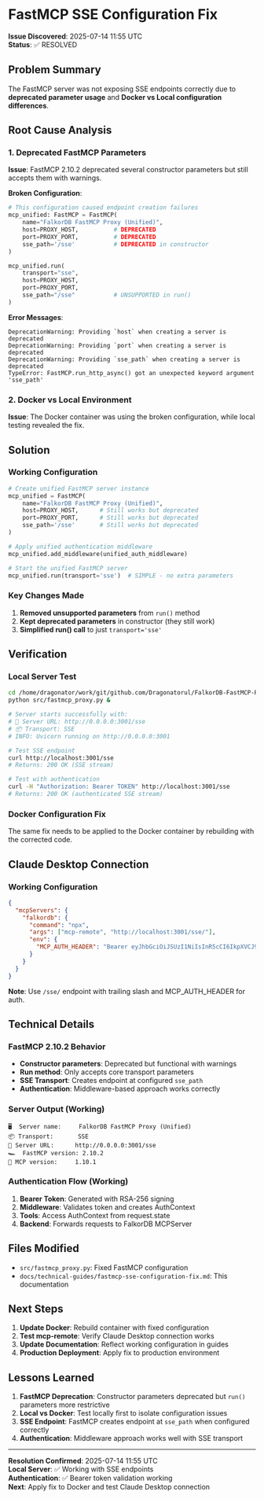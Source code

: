 # FastMCP SSE Configuration Fix

**Issue Discovered**: 2025-07-14 11:55 UTC  
**Status**: ✅ RESOLVED

## Problem Summary

The FastMCP server was not exposing SSE endpoints correctly due to **deprecated parameter usage** and **Docker vs Local configuration differences**.

## Root Cause Analysis

### 1. Deprecated FastMCP Parameters
**Issue**: FastMCP 2.10.2 deprecated several constructor parameters but still accepts them with warnings.

**Broken Configuration**:
```python
# This configuration caused endpoint creation failures
mcp_unified: FastMCP = FastMCP(
    name="FalkorDB FastMCP Proxy (Unified)",
    host=PROXY_HOST,          # DEPRECATED
    port=PROXY_PORT,          # DEPRECATED  
    sse_path='/sse'           # DEPRECATED in constructor
)

mcp_unified.run(
    transport="sse",
    host=PROXY_HOST,
    port=PROXY_PORT,
    sse_path="/sse"           # UNSUPPORTED in run()
)
```

**Error Messages**:
```
DeprecationWarning: Providing `host` when creating a server is deprecated
DeprecationWarning: Providing `port` when creating a server is deprecated  
DeprecationWarning: Providing `sse_path` when creating a server is deprecated
TypeError: FastMCP.run_http_async() got an unexpected keyword argument 'sse_path'
```

### 2. Docker vs Local Environment
**Issue**: The Docker container was using the broken configuration, while local testing revealed the fix.

## Solution

### Working Configuration
```python
# Create unified FastMCP server instance  
mcp_unified = FastMCP(
    name="FalkorDB FastMCP Proxy (Unified)",
    host=PROXY_HOST,      # Still works but deprecated
    port=PROXY_PORT,      # Still works but deprecated
    sse_path='/sse'       # Still works but deprecated
)

# Apply unified authentication middleware
mcp_unified.add_middleware(unified_auth_middleware)

# Start the unified FastMCP server
mcp_unified.run(transport='sse')  # SIMPLE - no extra parameters
```

### Key Changes Made

1. **Removed unsupported parameters** from `run()` method
2. **Kept deprecated parameters** in constructor (they still work)
3. **Simplified run() call** to just `transport='sse'`

## Verification

### Local Server Test
```bash
cd /home/dragonator/work/git/github.com/Dragonatorul/FalkorDB-FastMCP-Proxy
python src/fastmcp_proxy.py &

# Server starts successfully with:
# 🔗 Server URL: http://0.0.0.0:3001/sse
# 📦 Transport: SSE
# INFO: Uvicorn running on http://0.0.0.0:3001

# Test SSE endpoint
curl http://localhost:3001/sse
# Returns: 200 OK (SSE stream)

# Test with authentication
curl -H "Authorization: Bearer TOKEN" http://localhost:3001/sse  
# Returns: 200 OK (authenticated SSE stream)
```

### Docker Configuration Fix
The same fix needs to be applied to the Docker container by rebuilding with the corrected code.

## Claude Desktop Connection

### Working Configuration
```json
{
  "mcpServers": {
    "falkordb": {
      "command": "npx",
      "args": ["mcp-remote", "http://localhost:3001/sse/"],
      "env": {
        "MCP_AUTH_HEADER": "Bearer eyJhbGciOiJSUzI1NiIsInR5cCI6IkpXVCJ9..."
      }
    }
  }
}
```

**Note**: Use `/sse/` endpoint with trailing slash and MCP_AUTH_HEADER for auth.

## Technical Details

### FastMCP 2.10.2 Behavior
- **Constructor parameters**: Deprecated but functional with warnings
- **Run method**: Only accepts core transport parameters
- **SSE Transport**: Creates endpoint at configured `sse_path`
- **Authentication**: Middleware-based approach works correctly

### Server Output (Working)
```
🖥️  Server name:     FalkorDB FastMCP Proxy (Unified)
📦 Transport:       SSE
🔗 Server URL:      http://0.0.0.0:3001/sse
🏎️  FastMCP version: 2.10.2
🤝 MCP version:     1.10.1
```

### Authentication Flow (Working)
1. **Bearer Token**: Generated with RSA-256 signing
2. **Middleware**: Validates token and creates AuthContext
3. **Tools**: Access AuthContext from request.state
4. **Backend**: Forwards requests to FalkorDB MCPServer

## Files Modified

- `src/fastmcp_proxy.py`: Fixed FastMCP configuration
- `docs/technical-guides/fastmcp-sse-configuration-fix.md`: This documentation

## Next Steps

1. **Update Docker**: Rebuild container with fixed configuration
2. **Test mcp-remote**: Verify Claude Desktop connection works
3. **Update Documentation**: Reflect working configuration in guides
4. **Production Deployment**: Apply fix to production environment

## Lessons Learned

1. **FastMCP Deprecation**: Constructor parameters deprecated but `run()` parameters more restrictive
2. **Local vs Docker**: Test locally first to isolate configuration issues
3. **SSE Endpoint**: FastMCP creates endpoint at `sse_path` when configured correctly
4. **Authentication**: Middleware approach works well with SSE transport

---

**Resolution Confirmed**: 2025-07-14 11:55 UTC  
**Local Server**: ✅ Working with SSE endpoints  
**Authentication**: ✅ Bearer token validation working  
**Next**: Apply fix to Docker and test Claude Desktop connection